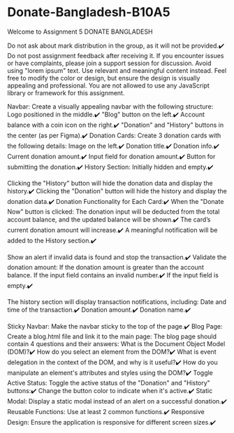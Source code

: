 # Donate-Bangladesh-B10A5

Welcome to Assignment 5
 DONATE BANGLADESH
<!--! Key Rule -->
Do not ask about mark distribution in the group, as it will not be provided.✔️
Do not post assignment feedback after receiving it. If you encounter issues or have complaints, please join a support session for discussion.
Avoid using "lorem ipsum" text. Use relevant and meaningful content instead.
Feel free to modify the color or design, but ensure the design is visually appealing and professional.
You are not allowed to use any JavaScript library or framework for this assignment.
<!--! Design -->
Navbar: Create a visually appealing navbar with the following structure:
Logo positioned in the middle.✔️
"Blog" button on the left.✔️
Account balance with a coin icon on the right.✔️
"Donation" and "History" buttons in the center (as per Figma).✔️
Donation Cards: Create 3 donation cards with the following details:
Image on the left.✔️
Donation title.✔️
Donation info.✔️
Current donation amount.✔️
Input field for donation amount.✔️
Button for submitting the donation.✔️
History Section: Initially hidden and empty.✔️
<!--! Functionalities -->
<!--! Donation and History Button Functionality: -->
Clicking the "History" button will hide the donation data and display the history.✔️
Clicking the "Donation" button will hide the history and display the donation data.✔️
Donation Functionality for Each Card:✔️
When the "Donate Now" button is clicked:
The donation input will be deducted from the total account balance, and the updated balance will be shown.✔️
The card’s current donation amount will increase.✔️
A meaningful notification will be added to the History section.✔️
<!--! Input Validation: -->
Show an alert if invalid data is found and stop the transaction.✔️
Validate the donation amount:
If the donation amount is greater than the account balance.
If the input field contains an invalid number.✔️
If the input field is empty.✔️
<!--! History Section: -->
The history section will display transaction notifications, including:
Date and time of the transaction.✔️
Donation amount.✔️
Donation name.✔️
<!--! Challenges -->
Sticky Navbar: Make the navbar sticky to the top of the page.✔️
Blog Page: Create a blog.html file and link it to the main page:
The blog page should contain 4 questions and their answers:
What is the Document Object Model (DOM)?✔️
How do you select an element from the DOM?✔️
What is event delegation in the context of the DOM, and why is it useful?✔️
How do you manipulate an element's attributes and styles using the DOM?✔️
Toggle Active Status: Toggle the active status of the "Donation" and "History" buttons:✔️
Change the button color to indicate when it's active.✔️
Static Modal: Display a static modal instead of an alert on a successful donation.✔️
Reusable Functions: Use at least 2 common functions.✔️
Responsive Design: Ensure the application is responsive for different screen sizes.✔️
